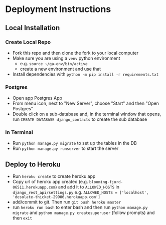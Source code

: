 # Deployment Instructions

## Local Installation

### Create Local Repo

- Fork this repo and then clone the fork to your local computer
- Make sure you are using a `venv` python environment
	- e.g. `source ~/ga-env/bin/active`
	- create a new environment and use that
- Install dependencies with `python -m pip install -r requirements.txt`

### Postgres

- Open app Postgres App
- From menu icon, next to "New Server", choose "Start" and then "Open Postgres"
- Double click on a sub-database and, in the terminal window that opens, run `CREATE DATABASE django_contacts` to create the sub database

### In Terminal

- Run `python manage.py migrate` to set up the tables in the DB
- Run `python manage.py runserver` to start the server

## Deploy to Heroku

- Run `heroku create` to create heroku app
- Copy url of heroku app created (e.g. `blooming-fjord-06511.herokuapp.com`) and add it to `ALLOWED_HOSTS` in `django_rest_api/settings.py`
	e.g. `ALLOWED_HOSTS = ['localhost', 'desolate-thicket-29906.herokuapp.com']`
- add/commit to git.  Then run `git push heroku master` 
- run `heroku run bash` to enter bash and then run `python manage.py migrate` and `python manage.py createsuperuser` (follow prompts) and then `exit` 
